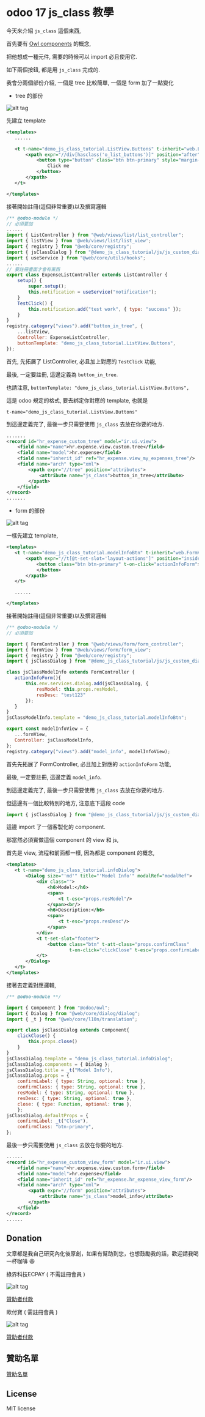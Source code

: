 # odoo 17 js_class 教學

今天來介紹 `js_class` 這個東西,

首先要有 [Owl components](https://www.odoo.com/documentation/17.0/developer/reference/frontend/owl_components.html) 的概念,

把他想成一種元件, 需要的時候可以 import 必且使用它.

如下兩個按鈕, 都是用 `js_class` 完成的.

我會分兩個部份介紹, 一個是 tree 比較簡單, 一個是 form 加了一點變化

- tree 的部份

![alt tag](https://i.imgur.com/ybCEIvT.png)

先建立 template

```xml
<templates>
   ......

   <t t-name="demo_js_class_tutorial.ListView.Buttons" t-inherit="web.ListView.Buttons">
       <xpath expr="//div[hasclass('o_list_buttons')]" position="after">
           <button type="button" class="btn btn-primary" style="margin-left: 10px;"  t-on-click="TestClick">
               Click me
           </button>
       </xpath>
   </t>

</templates>
```

接著開始註冊(這個非常重要)以及撰寫邏輯

```js
/** @odoo-module */
// 必須要加
......
import { ListController } from "@web/views/list/list_controller";
import { listView } from '@web/views/list/list_view';
import { registry } from "@web/core/registry";
import { jsClassDialog } from "@demo_js_class_tutorial/js/js_custom_dialog";
import { useService } from "@web/core/utils/hooks";
......
// 要註冊畫面才會有東西
export class ExpenseListController extends ListController {
    setup() {
        super.setup();
        this.notification = useService("notification");
    }
    TestClick() {
        this.notification.add("test work", { type: "success" });
    }
}
registry.category("views").add("button_in_tree", {
    ...listView,
    Controller: ExpenseListController,
    buttonTemplate: "demo_js_class_tutorial.ListView.Buttons",
});
```

首先, 先拓展了 ListController, 必且加上對應的 `TestClick` 功能,

最後, 一定要註冊, 這邊定義為 `button_in_tree`.

也請注意, `buttonTemplate: "demo_js_class_tutorial.ListView.Buttons",`

這是 odoo 規定的格式, 要去綁定你對應的 template, 也就是

`t-name="demo_js_class_tutorial.ListView.Buttons"`

到這邊定義完了, 最後一步只需要使用 `js_class` 去放在你要的地方.

```xml
.......
<record id="hr_expense_custom_tree" model="ir.ui.view">
    <field name="name">hr.expense.view.custom.tree</field>
    <field name="model">hr.expense</field>
    <field name="inherit_id" ref="hr_expense.view_my_expenses_tree"/>
    <field name="arch" type="xml">
        <xpath expr="//tree" position="attributes">
            <attribute name="js_class">button_in_tree</attribute>
        </xpath>
    </field>
</record>
.......
```

- form 的部份

![alt tag](https://i.imgur.com/oCMfilV.png)

一樣先建立 template,

```xml
<templates>
   <t t-name="demo_js_class_tutorial.modelInfoBtn" t-inherit="web.FormView">
       <xpath expr="//t[@t-set-slot='layout-actions']" position="inside">
           <button class="btn btn-primary" t-on-click="actionInfoForm">Info
           </button>
       </xpath>
   </t>

   ......

</templates>
```

接著開始註冊(這個非常重要)以及撰寫邏輯

```js
/** @odoo-module */
// 必須要加

import { FormController } from "@web/views/form/form_controller";
import { formView } from "@web/views/form/form_view";
import { registry } from "@web/core/registry";
import { jsClassDialog } from "@demo_js_class_tutorial/js/js_custom_dialog";

class jsClassModelInfo extends FormController {
   actionInfoForm(){
       this.env.services.dialog.add(jsClassDialog, {
           resModel: this.props.resModel,
           resDesc: "test123"
       });
   }
}
jsClassModelInfo.template = "demo_js_class_tutorial.modelInfoBtn";

export const modelInfoView = {
   ...formView,
   Controller: jsClassModelInfo,
};
registry.category("views").add("model_info", modelInfoView);

```

首先先拓展了 FormController, 必且加上對應的 `actionInfoForm` 功能,

最後, 一定要註冊, 這邊定義 `model_info`.

到這邊定義完了, 最後一步只需要使用 `js_class` 去放在你要的地方.

但這邊有一個比較特別的地方, 注意底下這段 code

```js
import { jsClassDialog } from "@demo_js_class_tutorial/js/js_custom_dialog";
```

這邊 import 了一個客製化的 component.

那當然必須實做這個 component 的 view 和 js,

首先是 view, 流程和前面都一樣, 因為都是 component 的概念,

```xml
<templates>
   <t t-name="demo_js_class_tutorial.infoDialog">
       <Dialog size="'md'" title="'Model Info'" modalRef="modalRef">
           <div class="">
               <h6>Model:</h6>
               <span>
                   <t t-esc="props.resModel"/>
               </span><br/>
               <h6>Description:</h6>
               <span>
                   <t t-esc="props.resDesc"/>
               </span>
           </div>
           <t t-set-slot="footer">
               <button class="btn" t-att-class="props.confirmClass"
                       t-on-click="clickClose" t-esc="props.confirmLabel"/>
           </t>
       </Dialog>
   </t>
</templates>
```

接著去定義對應邏輯,

```js
/** @odoo-module **/

import { Component } from "@odoo/owl";
import { Dialog } from "@web/core/dialog/dialog";
import { _t } from "@web/core/l10n/translation";

export class jsClassDialog extends Component{
    clickClose() {
        this.props.close()
    }
}
jsClassDialog.template = "demo_js_class_tutorial.infoDialog";
jsClassDialog.components = { Dialog };
jsClassDialog.title = _t("Model Info"),
jsClassDialog.props = {
    confirmLabel: { type: String, optional: true },
    confirmClass: { type: String, optional: true },
    resModel: { type: String, optional: true },
    resDesc: { type: String, optional: true },
    close: { type: Function, optional: true },
    };
jsClassDialog.defaultProps = {
    confirmLabel: _t("Close"),
    confirmClass: "btn-primary",
};
```

最後一步只需要使用 `js_class` 去放在你要的地方.

```xml
......
<record id="hr_expense_custom_view_form" model="ir.ui.view">
    <field name="name">hr.expense.view.custom.form</field>
    <field name="model">hr.expense</field>
    <field name="inherit_id" ref="hr_expense.hr_expense_view_form"/>
    <field name="arch" type="xml">
        <xpath expr="//form" position="attributes">
            <attribute name="js_class">model_info</attribute>
        </xpath>
    </field>
</record>
......
```

## Donation

文章都是我自己研究內化後原創，如果有幫助到您，也想鼓勵我的話，歡迎請我喝一杯咖啡 :laughing:

綠界科技ECPAY ( 不需註冊會員 )

![alt tag](https://payment.ecpay.com.tw/Upload/QRCode/201906/QRCode_672351b8-5ab3-42dd-9c7c-c24c3e6a10a0.png)

[贊助者付款](http://bit.ly/2F7Jrha)

歐付寶 ( 需註冊會員 )

![alt tag](https://i.imgur.com/LRct9xa.png)

[贊助者付款](https://payment.opay.tw/Broadcaster/Donate/9E47FDEF85ABE383A0F5FC6A218606F8)

## 贊助名單

[贊助名單](https://github.com/twtrubiks/Thank-you-for-donate)

## License

MIT license
